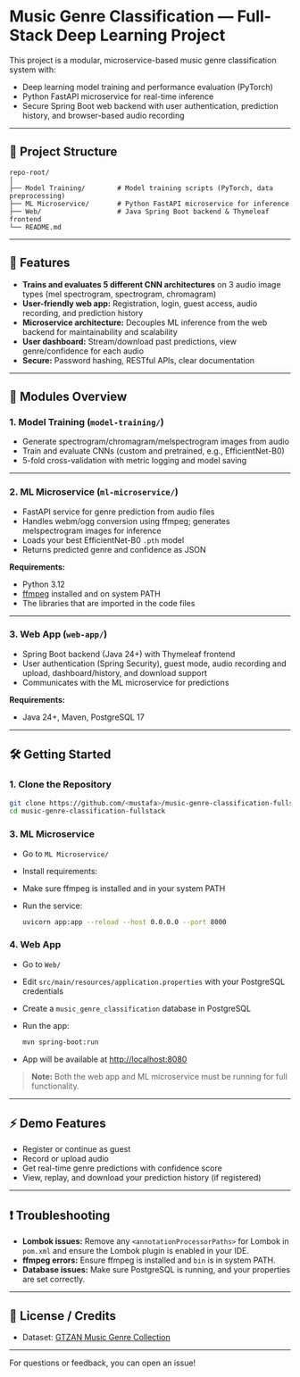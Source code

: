 #  Music Genre Classification — Full-Stack Deep Learning Project

This project is a modular, microservice-based music genre classification system with:

* Deep learning model training and performance evaluation (PyTorch)
* Python FastAPI microservice for real-time inference
* Secure Spring Boot web backend with user authentication, prediction history, and browser-based audio recording

---

## 📂 Project Structure

```
repo-root/
│
├── Model Training/        # Model training scripts (PyTorch, data preprocessing)
├── ML Microservice/       # Python FastAPI microservice for inference
├── Web/                   # Java Spring Boot backend & Thymeleaf frontend
└── README.md
```

---

## 🚀 Features

* **Trains and evaluates 5 different CNN architectures** on 3 audio image types (mel spectrogram, spectrogram, chromagram)
* **User-friendly web app:** Registration, login, guest access, audio recording, and prediction history
* **Microservice architecture:** Decouples ML inference from the web backend for maintainability and scalability
* **User dashboard:** Stream/download past predictions, view genre/confidence for each audio
* **Secure:** Password hashing, RESTful APIs, clear documentation

---

## 🧩 Modules Overview

### 1. Model Training (`model-training/`)

* Generate spectrogram/chromagram/melspectrogram images from audio
* Train and evaluate CNNs (custom and pretrained, e.g., EfficientNet-B0)
* 5-fold cross-validation with metric logging and model saving

---

### 2. ML Microservice (`ml-microservice/`)

* FastAPI service for genre prediction from audio files
* Handles webm/ogg conversion using ffmpeg; generates melspectrogram images for inference
* Loads your best EfficientNet-B0 `.pth` model
* Returns predicted genre and confidence as JSON

**Requirements:**

* Python 3.12
* [ffmpeg](https://ffmpeg.org/download.html) installed and on system PATH
* The libraries that are imported in the code files

---

### 3. Web App (`web-app/`)

* Spring Boot backend (Java 24+) with Thymeleaf frontend
* User authentication (Spring Security), guest mode, audio recording and upload, dashboard/history, and download support
* Communicates with the ML microservice for predictions

**Requirements:**

* Java 24+, Maven, PostgreSQL 17

---

## 🛠️ Getting Started

### 1. Clone the Repository

```bash
git clone https://github.com/<mustafa>/music-genre-classification-fullstack.git
cd music-genre-classification-fullstack
```

### 3. ML Microservice

* Go to `ML Microservice/`
* Install requirements:
* Make sure ffmpeg is installed and in your system PATH
* Run the service:

  ```bash
  uvicorn app:app --reload --host 0.0.0.0 --port 8000
  ```

### 4. Web App

* Go to `Web/`
* Edit `src/main/resources/application.properties` with your PostgreSQL credentials
* Create a `music_genre_classification` database in PostgreSQL
* Run the app:

  ```bash
  mvn spring-boot:run
  ```
* App will be available at [http://localhost:8080](http://localhost:8080)

> **Note:**
> Both the web app and ML microservice must be running for full functionality.

---

## ⚡ Demo Features

* Register or continue as guest
* Record or upload audio
* Get real-time genre predictions with confidence score
* View, replay, and download your prediction history (if registered)

---

## ❗ Troubleshooting

* **Lombok issues:**
  Remove any `<annotationProcessorPaths>` for Lombok in `pom.xml` and ensure the Lombok plugin is enabled in your IDE.
* **ffmpeg errors:**
  Ensure ffmpeg is installed and `bin` is in system PATH.
* **Database issues:**
  Make sure PostgreSQL is running, and your properties are set correctly.

---

## 📄 License / Credits

* Dataset: [GTZAN Music Genre Collection](http://marsyas.info/downloads/datasets.html)

---



For questions or feedback, you can open an issue!

